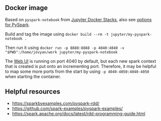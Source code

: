 ## Docker image

Based on `pyspark-notebook` from [Jupyter Docker Stacks](https://jupyter-docker-stacks.readthedocs.io/en/latest/), also see [options for PySpark](https://jupyter-docker-stacks.readthedocs.io/en/latest/using/specifics.html#specific-docker-image-options).

Build and tag the image using
`docker build --rm -t jupyter/my-pyspark-notebook .`

Then run it using
`docker run -p 8888:8888 -p 4040:4040 -v "$PWD":/home/jovyan/work jupyter/my-pyspark-notebook`

The [Web UI](https://spark.apache.org/docs/3.0.0-preview/web-ui.html) is running on port 4040 by default, but each new spark context that is created is put onto an incrementing port. Therefore, it may be helpful to map some more ports from the start by using `-p 4040-4050:4040-4050` when starting the container.

## Helpful resources

- https://sparkbyexamples.com/pyspark-rdd/
- https://github.com/spark-examples/pyspark-examples/
- https://spark.apache.org/docs/latest/rdd-programming-guide.html

